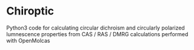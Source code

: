 # Chiroptic
Python3 code for calculating circular dichroism and circularly polarized lumnescence properties
from CAS / RAS / DMRG calculations performed with OpenMolcas



